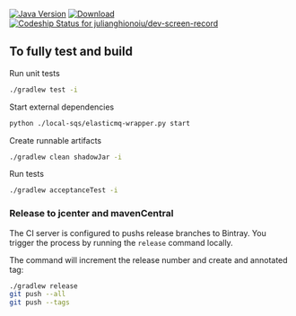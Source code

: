 [![Java Version](http://img.shields.io/badge/Java-1.8-blue.svg)](http://www.oracle.com/technetwork/java/javase/downloads/jdk8-downloads-2133151.html)
[![Download](https://api.bintray.com/packages/julianghionoiu/maven/tdl-interop-event-queue/images/download.svg)](https://bintray.com/julianghionoiu/maven/tdl-interop-event-queue/_latestVersion)
[![Codeship Status for julianghionoiu/dev-screen-record](https://img.shields.io/codeship/f4e468f0-e403-0135-2d6a-3e0434e5c2c3/master.svg)](https://codeship.com/projects/268708)


## To fully test and build

Run unit tests
```bash
./gradlew test -i
```

Start external dependencies
```bash
python ./local-sqs/elasticmq-wrapper.py start
```

Create runnable artifacts
```bash
./gradlew clean shadowJar -i
```

Run tests
```bash
./gradlew acceptanceTest -i
```


### Release to jcenter and mavenCentral

The CI server is configured to pushs release branches to Bintray.
You trigger the process by running the `release` command locally.

The command will increment the release number and create and annotated tag:
```bash
./gradlew release
git push --all
git push --tags
```